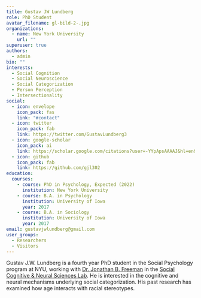 ```yaml
---
title: Gustav JW Lundberg
role: PhD Student
avatar_filename: gl-bild-2-.jpg
organizations:
  - name: New York University
    url: ""
superuser: true
authors:
  - admin
bio: ""
interests:
  - Social Cognition
  - Social Neuroscience
  - Social Categorization
  - Person Perception
  - Intersectionality
social:
  - icon: envelope
    icon_pack: fas
    link: "#contact"
  - icon: twitter
    icon_pack: fab
    link: https://twitter.com/GustavLundberg3
  - icon: google-scholar
    icon_pack: ai
    link: https://scholar.google.com/citations?user=-YYpApsAAAAJ&hl=en&oi=sra
  - icon: github
    icon_pack: fab
    link: https://github.com/gjl302
education:
  courses:
    - course: PhD in Psychology, Expected (2022)
      institution: New York University
    - course: B.A. in Psychology
      institution: University of Iowa
      year: 2017
    - course: B.A. in Sociology
      institution: University of Iowa
      year: 2017
email: gustavjwlundberg@gmail.com
user_groups:
  - Researchers
  - Visitors
---
```

Gustav J.W. Lundberg is a fourth year PhD student in the Social Psychology program at NYU, working with <a href="http://www.jonbfreeman.com/">Dr. Jonathan B. Freeman</a> in the <a href="https://www.freemanlab.org/">Social Cognitive & Neural Sciences Lab</a>. He is interested in the cognitive and neural mechanisms underlying social categorization. His past research has examined how age interacts with racial stereotypes.
